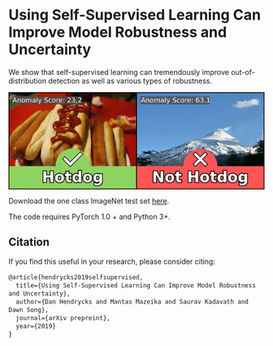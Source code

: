 # Using Self-Supervised Learning Can Improve Model Robustness and Uncertainty

We show that self-supervised learning can tremendously improve out-of-distribution detection as well as various types of robustness.

<img align="center" src="not_hotdog.png" width="750">

Download the one class ImageNet test set [here](https://drive.google.com/file/d/13xzVuQMEhSnBRZr-YaaO08coLU2dxAUq/view?usp=sharing).

The code requires PyTorch 1.0 + and Python 3+.

## Citation

If you find this useful in your research, please consider citing:

    @article{hendrycks2019selfsupervised,
      title={Using Self-Supervised Learning Can Improve Model Robustness and Uncertainty},
      author={Dan Hendrycks and Mantas Mazeika and Saurav Kadavath and Dawn Song},
      journal={arXiv prepreint},
      year={2019}
    }
